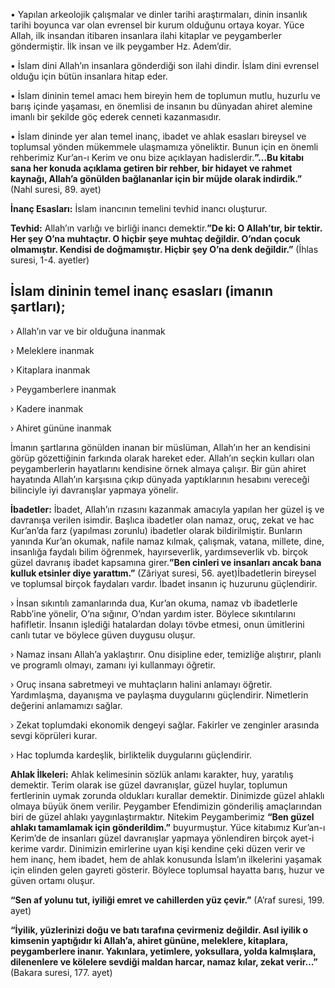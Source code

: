 [//]: # (# **Din, Birey ve Toplum**)

• Yapılan arkeolojik çalışmalar ve dinler tarihi araştırmaları, dinin insanlık tarihi boyunca var olan evrensel bir kurum olduğunu ortaya koyar. Yüce Allah, ilk insandan itibaren insanlara ilahi kitaplar ve peygamberler göndermiştir. İlk insan ve ilk peygamber Hz. Adem’dir.

• İslam dini Allah’ın insanlara gönderdiği son ilahi dindir. İslam dini evrensel olduğu için bütün insanlara hitap eder.

• İslam dininin temel amacı hem bireyin hem de toplumun mutlu, huzurlu ve barış içinde yaşaması, en önemlisi de insanın bu dünyadan ahiret alemine imanlı bir şekilde göç ederek cenneti kazanmasıdır.

• İslam dininde yer alan temel inanç, ibadet ve ahlak esasları bireysel ve toplumsal yönden mükemmele ulaşmamıza yöneliktir. Bunun için en önemli rehberimiz Kur’an-ı Kerim ve onu bize açıklayan hadislerdir.**”…Bu kitabı sana her konuda açıklama getiren bir rehber, bir hidayet ve rahmet kaynağı, Allah’a gönülden bağlananlar için bir müjde olarak indirdik.”** (Nahl suresi, 89. ayet)

**İnanç Esasları:** İslam inancının temelini tevhid inancı oluşturur.

**Tevhid:** Allah’ın varlığı ve birliği inancı demektir.**”De ki: O Allah’tır, bir tektir. Her şey O’na muhtaçtır. O hiçbir şeye muhtaç değildir. O’ndan çocuk olmamıştır. Kendisi de doğmamıştır. Hiçbir şey O’na denk değildir.”** (İhlas suresi, 1-4. ayetler)

## **İslam dininin temel inanç esasları (imanın şartları);**

› Allah’ın var ve bir olduğuna inanmak

› Meleklere inanmak

› Kitaplara inanmak

› Peygamberlere inanmak

› Kadere inanmak

› Ahiret gününe inanmak

İmanın şartlarına gönülden inanan bir müslüman, Allah’ın her an kendisini görüp gözettiğinin farkında olarak hareket eder. Allah’ın seçkin kulları olan peygamberlerin hayatlarını kendisine örnek almaya çalışır. Bir gün ahiret hayatında Allah’ın karşısına çıkıp dünyada yaptıklarının hesabını vereceği bilinciyle iyi davranışlar yapmaya yönelir.

**İbadetler:** İbadet, Allah’ın rızasını kazanmak amacıyla yapılan her güzel iş ve davranışa verilen isimdir. Başlıca ibadetler olan namaz, oruç, zekat ve hac Kur’an’da farz (yapılması zorunlu) ibadetler olarak bildirilmiştir. Bunların yanında Kur’an okumak, nafile namaz kılmak, çalışmak, vatana, millete, dine, insanlığa faydalı bilim öğrenmek, hayırseverlik, yardımseverlik vb. birçok güzel davranış ibadet kapsamına girer.**”Ben cinleri ve insanları ancak bana kulluk etsinler diye yarattım.”** (Zâriyat suresi, 56. ayet)İbadetlerin bireysel ve toplumsal birçok faydaları vardır. İbadet insanın iç huzurunu güçlendirir.

› İnsan sıkıntılı zamanlarında dua, Kur’an okuma, namaz vb ibadetlerle Rabb’ine yönelir, O’na sığınır, O’ndan yardım ister. Böylece sıkıntılarını hafifletir. İnsanın işlediği hatalardan dolayı tövbe etmesi, onun ümitlerini canlı tutar ve böylece güven duygusu oluşur.

› Namaz insanı Allah’a yaklaştırır. Onu disipline eder, temizliğe alıştırır, planlı ve programlı olmayı, zamanı iyi kullanmayı öğretir.

› Oruç insana sabretmeyi ve muhtaçların halini anlamayı öğretir. Yardımlaşma, dayanışma ve paylaşma duygularını güçlendirir. Nimetlerin değerini anlamamızı sağlar.

› Zekat toplumdaki ekonomik dengeyi sağlar. Fakirler ve zenginler arasında sevgi köprüleri kurar.

› Hac toplumda kardeşlik, birliktelik duygularını güçlendirir.

**Ahlak İlkeleri:** Ahlak kelimesinin sözlük anlamı karakter, huy, yaratılış demektir. Terim olarak ise güzel davranışlar, güzel huylar, toplumun fertlerinin uymak zorunda oldukları kurallar demektir. Dinimizde güzel ahlaklı olmaya büyük önem verilir. Peygamber Efendimizin gönderiliş amaçlarından biri de güzel ahlakı yaygınlaştırmaktır. Nitekim Peygamberimiz **“Ben güzel ahlakı tamamlamak için gönderildim.”** buyurmuştur. Yüce kitabımız Kur’an-ı Kerim’de de insanları güzel davranışlar yapmaya yönlendiren birçok ayet-i kerime vardır. Dinimizin emirlerine uyan kişi kendine çeki düzen verir ve hem inanç, hem ibadet, hem de ahlak konusunda İslam’ın ilkelerini yaşamak için elinden gelen gayreti gösterir. Böylece toplumsal hayatta barış, huzur ve güven ortamı oluşur.

**“Sen af yolunu tut, iyiliği emret ve cahillerden yüz çevir.”** (A’raf suresi, 199. ayet)

**“İyilik, yüzlerinizi doğu ve batı tarafına çevirmeniz değildir. Asıl iyilik o kimsenin yaptığıdır ki Allah’a, ahiret gününe, meleklere, kitaplara, peygamberlere inanır. Yakınlara, yetimlere, yoksullara, yolda kalmışlara, dilenenlere ve kölelere sevdiği maldan harcar, namaz kılar, zekat verir…”** (Bakara suresi, 177. ayet)
